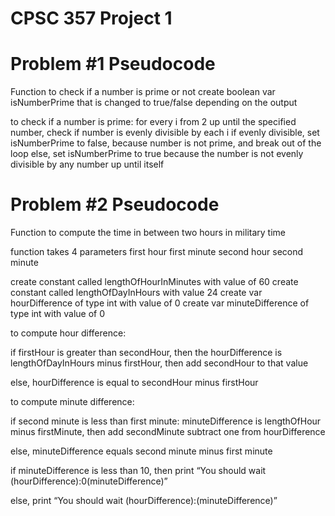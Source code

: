 # CPSC 357 Project 1

# Problem #1 Pseudocode

Function to check if a number is prime or not 
create boolean var isNumberPrime that is changed to true/false depending on the output

to check if a number is prime:
for every i from 2 up until the specified number,
check if number is evenly divisible by each i
if evenly divisible, set isNumberPrime to false, because number is not prime, and break out of the loop
else, set isNumberPrime to true because the number is not evenly divisible by any number up until itself


# Problem #2 Pseudocode

Function to compute the time in between two hours in military time

function takes 4 parameters
first hour
first minute
second hour
second minute

create constant called lengthOfHourInMinutes with value of 60
create constant called lengthOfDayInHours with value 24
create var hourDifference of type int with value of 0
create var minuteDifference of type int with value of 0

to compute hour difference:

if firstHour is greater than secondHour, then the hourDifference is lengthOfDayInHours minus firstHour, then add secondHour to that value

else, hourDifference is equal to secondHour minus firstHour


to compute minute difference:

if second minute is less than first minute:
minuteDifference is lengthOfHour minus firstMinute, then add secondMinute
subtract one from hourDifference 

else, minuteDifference equals second minute minus first minute

if minuteDifference is less than 10,
then print “You should wait \(hourDifference):0\(minuteDifference)”

else, print “You should wait \(hourDifference):\(minuteDifference)”




